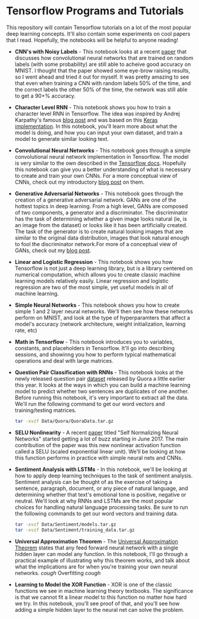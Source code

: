 # Tensorflow Programs and Tutorials

This repository will contain Tensorflow tutorials on a lot of the most popular deep learning concepts. It'll also contain some experiments on cool papers that I read. Hopefully, the notebooks will be helpful to anyone reading!

* **CNN's with Noisy Labels** - This notebook looks at a recent [paper](https://arxiv.org/pdf/1703.08774.pdf) that discusses how convolutional neural networks that are trained on random labels (with some probability) are still able to acheive good accuracy on MNIST. I thought that the paper showed some eye-brow raising results, so I went ahead and tried it out for myself. It was pretty amazing to see that even when training a CNN with random labels 50% of the time, and the correct labels the other 50% of the time, the network was still able to get a 90+% accuracy. 

* **Character Level RNN** - This notebook shows you how to train a character level RNN in Tensorflow. The idea was inspired by Andrej Karpathy's famous [blog post](http://karpathy.github.io/2015/05/21/rnn-effectiveness/) and was based on this [Keras implementation](http://machinelearningmastery.com/text-generation-lstm-recurrent-neural-networks-python-keras/). In this notebook, you'll learn more about what the model is doing, and how you can input your own dataset, and train a model to generate similar looking text. 

* **Convolutional Neural Networks** - This notebook goes through a simple convolutional neural network implementation in Tensorflow. The model is very similar to the own described in the [Tensorflow docs](https://www.tensorflow.org/tutorials/deep_cnn). Hopefully this notebook can give you a better understanding of what is necessary to create and train your own CNNs. For a more conceptual view of CNNs, check out my introductory [blog post](https://adeshpande3.github.io/adeshpande3.github.io/A-Beginner's-Guide-To-Understanding-Convolutional-Neural-Networks/) on them. 

* **Generative Adversarial Networks** - This notebook goes through the creation of a generative adversarial network. GANs are one of the hottest topics in deep learning. From a high level, GANs are composed of two components, a generator and a discriminator. The discriminator has the task of determining whether a given image looks natural (ie, is an image from the dataset) or looks like it has been artificially created. The task of the generator is to create natural looking images that are similar to the original data distribution, images that look natural enough to fool the discriminator network.For more of a conceptual view of GANs, check out my [blog post](https://adeshpande3.github.io/adeshpande3.github.io/Deep-Learning-Research-Review-Week-1-Generative-Adversarial-Nets).

* **Linear and Logistic Regression** - This notebook shows you how Tensorflow is not just a deep learning library, but is a library centered on numerical computation, which allows you to create classic machine learning models relatively easily. Linear regression and logistic regression are two of the most simple, yet useful models in all of machine learning. 

* **Simple Neural Networks** - This notebook shows you how to create simple 1 and 2 layer neural networks. We'll then see how these networks perform on MNIST, and look at the type of hyperparamters that affect a model's accuracy (network architecture, weight initialization, learning rate, etc)

* **Math in Tensorflow** - This notebook introduces you to variables, constants, and placeholders in Tensorflow. It'll go into describing sessions, and showinng you how to perform typical mathematical operations and deal with large matrices. 

* **Question Pair Classification with RNNs** - This notebook looks at the newly released question pair [dataset](https://data.quora.com/First-Quora-Dataset-Release-Question-Pairs) released by Quora a little earlier this year. It looks at the ways in which you can build a machine learning model to predict whether two sentences are duplicates of one another. Before running this notebook, it's very important to extract all the data. We'll run the following command to get our word vectors and training/testing matrices. 
   ```bash
   tar -xvzf Data/Quora/QuoraData.tar.gz
   ```

* **SELU Nonlinearity** - A recent [paper](https://arxiv.org/pdf/1706.02515.pdf) titled "Self Normalizing Neural Networks" started getting a lot of buzz starting in June 2017. The main contribution of the paper was this new nonlinear activation function called a SELU (scaled exponential linear unit). We'll be looking at how this function performs in practice with simple neural nets and CNNs. 

* **Sentiment Analysis with LSTMs** - In this notebook, we'll be looking at how to apply deep learning techniques to the task of sentiment analysis. Sentiment analysis can be thought of as the exercise of taking a sentence, paragraph, document, or any piece of natural language, and determining whether that text's emotional tone is positive, negative or neutral. We'll look at why RNNs and LSTMs are the most popular choices for handling natural language processing tasks. Be sure to run the following commands to get our word vectors and training data. 
   ```bash
   tar -xvzf Data/Sentiment/models.tar.gz
   tar -xvzf Data/Sentiment/training_data.tar.gz
   ```
   
* **Universal Approximation Theorem** - The [Universal Approximation Theorem](https://en.wikipedia.org/wiki/Universal_approximation_theorem) states that any feed forward neural network with a single hidden layer can model any function. In this notebook, I'll go through a practical example of illustrating why this theorem works, and talk about what the implications are for when you're training your own neural networks. *cough* Overfitting *cough*

* **Learning to Model the XOR Function** - XOR is one of the classic functions we see in machine learning theory textbooks. The significance is that we cannot fit a linear model to this function no matter how hard we try. In this notebook, you'll see proof of that, and you'll see how adding a simple hidden layer to the neural net can solve the problem. 